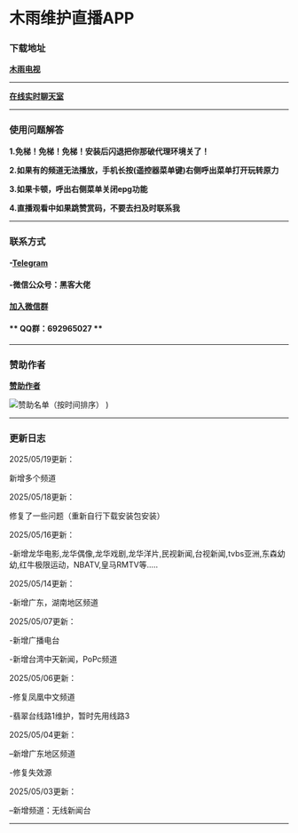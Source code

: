 # **木雨维护直播APP**



### **下载地址**

**[木雨电视](https://github.com/ALIT8569/MuYuLiveTV/releases/tag/%E6%9C%80%E6%96%B0%E7%89%88%E6%9C%AC)**

------

**[在线实时聊天室](https://lts.wsmywlkj.top/)**

------


### **使用问题解答**

**1.免梯！免梯！免梯！安装后闪退把你那破代理环境关了！**

**2.如果有的频道无法播放，手机长按(遥控器菜单键)右侧呼出菜单打开玩转原力**

**3.如果卡顿，呼出右侧菜单关闭epg功能**

**4.直播观看中如果跳赞赏码，不要去扫及时联系我**



------




### **联系方式**

#### **-[Telegram](https://t.me/mywlkjgo_bot)**

#### **-微信公众号：黑客大佬**

#### **[加入微信群](https://github.com/ALIT8569/MuYuLiveTV/blob/bafae9569b4d8b067dc37587108d3638147e910d/%E5%8A%A0%E5%85%A5%E5%BE%AE%E4%BF%A1%E7%BE%A4.jpg)**

#### ** QQ群：692965027 **


------



### **赞助作者**



**[赞助作者](https://github.com/ALIT8569/MuYuLiveTV/blob/642f56eeca14db997900a42a1f8af812eff7efbe/%E8%B5%9E%E5%8A%A9%E4%BD%9C%E8%80%85.md)**


![赞助名单（按时间排序）](https://github.com/user-attachments/assets/e2712e19-3c71-4d53-9b0f-196ac441a0d1)
)

------



### **更新日志**


2025/05/19更新：

新增多个频道

2025/05/18更新：

修复了一些问题（重新自行下载安装包安装）

2025/05/16更新：

-新增龙华电影,龙华偶像,龙华戏剧,龙华洋片,民视新闻,台视新闻,tvbs亚洲,东森幼幼,红牛极限运动，NBATV,皇马RMTV等.....


2025/05/14更新：

-新增广东，湖南地区频道


2025/05/07更新：

-新增广播电台

-新增台湾中天新闻，PoPc频道

2025/05/06更新：

-修复凤凰中文频道

-翡翠台线路1维护，暂时先用线路3

2025/05/04更新：

–新增广东地区频道

-修复失效源


2025/05/03更新：

–新增频道：无线新闻台

------

